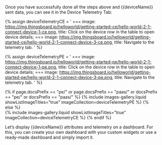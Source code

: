 Once you have successfully done all the steps above and {{deviceName}} sent data, you can see it in the 
Device Telemetry Tab:

{% assign deviceTelemetryCE = '
    ===
        image: https://img.thingsboard.io/helloworld/getting-started-ce/hello-world-2-1-connect-device-1-ce.png,
        title: Click on the device row in the table to open device details;
    ===
        image: https://img.thingsboard.io/helloworld/getting-started-ce/hello-world-2-1-connect-device-3-ce.png,
        title: Navigate to the telemetry tab.
    '
%}

{% assign deviceTelemetryPE = '
    ===
        image: https://img.thingsboard.io/helloworld/getting-started-pe/hello-world-2-1-connect-device-1-pe.png,
        title: Click on the device row in the table to open device details;
    ===
        image: https://img.thingsboard.io/helloworld/getting-started-pe/hello-world-2-1-connect-device-3-pe.png,
        title: Navigate to the telemetry tab.
    '
%}

{% if page.docsPrefix == "pe/" or page.docsPrefix == "paas/" or docsPrefix == "pe/" or docsPrefix == "paas/" %}
    {% include images-gallery.liquid showListImageTitles="true" imageCollection=deviceTelemetryPE %}
{% else %}  
    {% include images-gallery.liquid showListImageTitles="true" imageCollection=deviceTelemetryCE %}
{% endif %}

Let’s display {{deviceName}} attributes and telemetry on a dashboard. For this, you can create your own dashboard with 
your custom widgets or use a ready-made dashboard and simply import it.
